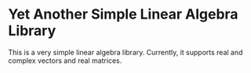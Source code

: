 # Yet Another Simple Linear Algebra Library

This is a very simple linear algebra library.
Currently, it supports real and complex vectors and real matrices.
